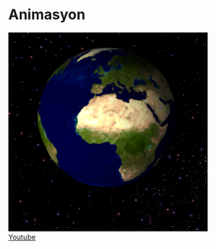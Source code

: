 # Animasyon
![resim](https://github.com/hamza6761/Animasyon/blob/main/dunya.gif) <br>
<a href="https://www.youtube.com/" class="button">Youtube</a>

